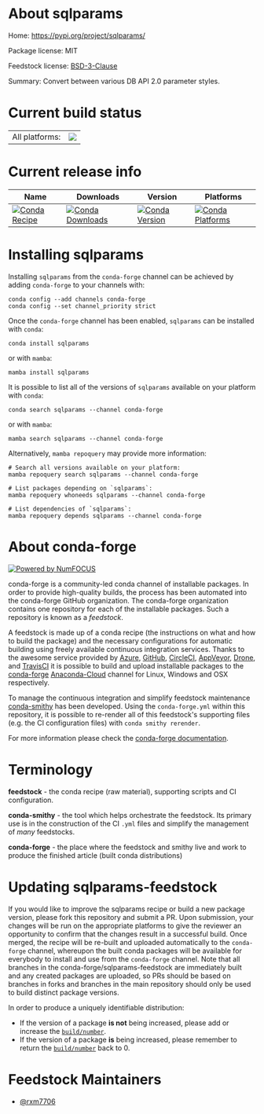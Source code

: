About sqlparams
===============

Home: https://pypi.org/project/sqlparams/

Package license: MIT

Feedstock license: [BSD-3-Clause](https://github.com/conda-forge/sqlparams-feedstock/blob/main/LICENSE.txt)

Summary: Convert between various DB API 2.0 parameter styles.

Current build status
====================


<table><tr><td>All platforms:</td>
    <td>
      <a href="https://dev.azure.com/conda-forge/feedstock-builds/_build/latest?definitionId=18423&branchName=main">
        <img src="https://dev.azure.com/conda-forge/feedstock-builds/_apis/build/status/sqlparams-feedstock?branchName=main">
      </a>
    </td>
  </tr>
</table>

Current release info
====================

| Name | Downloads | Version | Platforms |
| --- | --- | --- | --- |
| [![Conda Recipe](https://img.shields.io/badge/recipe-sqlparams-green.svg)](https://anaconda.org/conda-forge/sqlparams) | [![Conda Downloads](https://img.shields.io/conda/dn/conda-forge/sqlparams.svg)](https://anaconda.org/conda-forge/sqlparams) | [![Conda Version](https://img.shields.io/conda/vn/conda-forge/sqlparams.svg)](https://anaconda.org/conda-forge/sqlparams) | [![Conda Platforms](https://img.shields.io/conda/pn/conda-forge/sqlparams.svg)](https://anaconda.org/conda-forge/sqlparams) |

Installing sqlparams
====================

Installing `sqlparams` from the `conda-forge` channel can be achieved by adding `conda-forge` to your channels with:

```
conda config --add channels conda-forge
conda config --set channel_priority strict
```

Once the `conda-forge` channel has been enabled, `sqlparams` can be installed with `conda`:

```
conda install sqlparams
```

or with `mamba`:

```
mamba install sqlparams
```

It is possible to list all of the versions of `sqlparams` available on your platform with `conda`:

```
conda search sqlparams --channel conda-forge
```

or with `mamba`:

```
mamba search sqlparams --channel conda-forge
```

Alternatively, `mamba repoquery` may provide more information:

```
# Search all versions available on your platform:
mamba repoquery search sqlparams --channel conda-forge

# List packages depending on `sqlparams`:
mamba repoquery whoneeds sqlparams --channel conda-forge

# List dependencies of `sqlparams`:
mamba repoquery depends sqlparams --channel conda-forge
```


About conda-forge
=================

[![Powered by
NumFOCUS](https://img.shields.io/badge/powered%20by-NumFOCUS-orange.svg?style=flat&colorA=E1523D&colorB=007D8A)](https://numfocus.org)

conda-forge is a community-led conda channel of installable packages.
In order to provide high-quality builds, the process has been automated into the
conda-forge GitHub organization. The conda-forge organization contains one repository
for each of the installable packages. Such a repository is known as a *feedstock*.

A feedstock is made up of a conda recipe (the instructions on what and how to build
the package) and the necessary configurations for automatic building using freely
available continuous integration services. Thanks to the awesome service provided by
[Azure](https://azure.microsoft.com/en-us/services/devops/), [GitHub](https://github.com/),
[CircleCI](https://circleci.com/), [AppVeyor](https://www.appveyor.com/),
[Drone](https://cloud.drone.io/welcome), and [TravisCI](https://travis-ci.com/)
it is possible to build and upload installable packages to the
[conda-forge](https://anaconda.org/conda-forge) [Anaconda-Cloud](https://anaconda.org/)
channel for Linux, Windows and OSX respectively.

To manage the continuous integration and simplify feedstock maintenance
[conda-smithy](https://github.com/conda-forge/conda-smithy) has been developed.
Using the ``conda-forge.yml`` within this repository, it is possible to re-render all of
this feedstock's supporting files (e.g. the CI configuration files) with ``conda smithy rerender``.

For more information please check the [conda-forge documentation](https://conda-forge.org/docs/).

Terminology
===========

**feedstock** - the conda recipe (raw material), supporting scripts and CI configuration.

**conda-smithy** - the tool which helps orchestrate the feedstock.
                   Its primary use is in the construction of the CI ``.yml`` files
                   and simplify the management of *many* feedstocks.

**conda-forge** - the place where the feedstock and smithy live and work to
                  produce the finished article (built conda distributions)


Updating sqlparams-feedstock
============================

If you would like to improve the sqlparams recipe or build a new
package version, please fork this repository and submit a PR. Upon submission,
your changes will be run on the appropriate platforms to give the reviewer an
opportunity to confirm that the changes result in a successful build. Once
merged, the recipe will be re-built and uploaded automatically to the
`conda-forge` channel, whereupon the built conda packages will be available for
everybody to install and use from the `conda-forge` channel.
Note that all branches in the conda-forge/sqlparams-feedstock are
immediately built and any created packages are uploaded, so PRs should be based
on branches in forks and branches in the main repository should only be used to
build distinct package versions.

In order to produce a uniquely identifiable distribution:
 * If the version of a package **is not** being increased, please add or increase
   the [``build/number``](https://docs.conda.io/projects/conda-build/en/latest/resources/define-metadata.html#build-number-and-string).
 * If the version of a package **is** being increased, please remember to return
   the [``build/number``](https://docs.conda.io/projects/conda-build/en/latest/resources/define-metadata.html#build-number-and-string)
   back to 0.

Feedstock Maintainers
=====================

* [@rxm7706](https://github.com/rxm7706/)


<!-- dummy commit to enable rerendering -->

